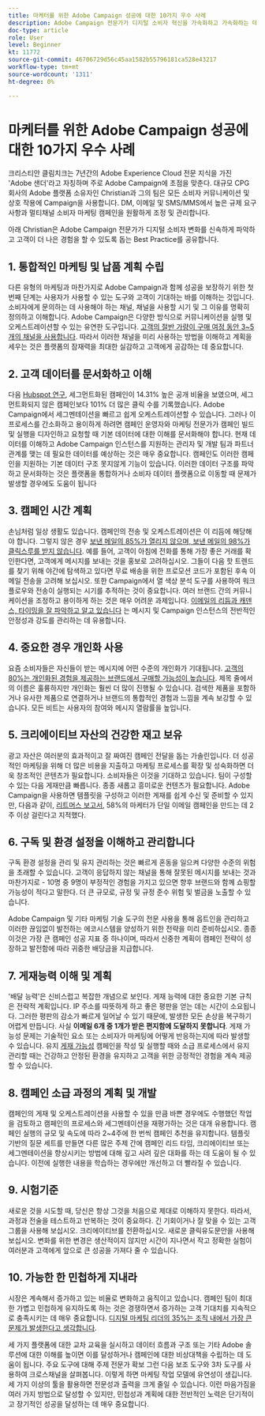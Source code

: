 ```yaml
---
title: 마케터를 위한 Adobe Campaign 성공에 대한 10가지 우수 사례
description: Adobe Campaign 전문가가 디지털 소비자 혁신을 가속화하고 가속화하는 데 도움이 되는 모범 사례와 고객을 위한 더 나은 경험을 제공합니다.
doc-type: article
role: User
level: Beginner
kt: 11772
source-git-commit: 46706729d56c45aa1582b55796181ca528e43217
workflow-type: tm+mt
source-wordcount: '1311'
ht-degree: 0%

---
```



# 마케터를 위한 Adobe Campaign 성공에 대한 10가지 우수 사례

크리스티안 클림치크는 7년간의 Adobe Experience Cloud 전문 지식을 가진 &#39;Adobe 샌더&#39;라고 자칭하며 주로 Adobe Campaign에 초점을 맞춘다. 대규모 CPG 회사의 Adobe 플랫폼 소유자인 Christian과 그의 팀은 모든 소비자 커뮤니케이션 및 상호 작용에 Campaign을 사용합니다. DM, 이메일 및 SMS/MMS에서 높은 규제 요구 사항과 멀티채널 소비자 마케팅 캠페인을 원활하게 조정 및 관리합니다.

아래 Christian은 Adobe Campaign 전문가가 디지털 소비자 변화를 신속하게 파악하고 고객이 더 나은 경험을 할 수 있도록 돕는 Best Practice를 공유합니다.


## 1. 통합적인 마케팅 및 납품 계획 수립

다른 유형의 마케팅과 마찬가지로 Adobe Campaign과 함께 성공을 보장하기 위한 첫 번째 단계는 사용자가 사용할 수 있는 도구와 고객이 기대하는 바를 이해하는 것입니다. 소비자에게 문의하는 데 사용해야 하는 채널, 채널을 사용할 시기 및 그 이유를 명확히 정의하고 이해합니다. Adobe Campaign은 다양한 방식으로 커뮤니케이션을 실행 및 오케스트레이션할 수 있는 유연한 도구입니다. [고객의 절반 가량이 구매 여정 동안 3~5개의 채널을 사용합니다](https://www.mckinsey.com/capabilities/operations/our-insights/redefine-the-omnichannel-approach-focus-on-what-truly-matters). 따라서 이러한 채널을 미리 사용하는 방법을 이해하고 계획을 세우는 것은 플랫폼의 잠재력을 최대한 실감하고 고객에게 공감하는 데 중요합니다.


## 2. 고객 데이터를 문서화하고 이해

다음 [Hubspot 연구](https://www.linkedin.com/pulse/customer-segmentation-effective-b2b-business-industry-sabreen), 세그먼트화된 캠페인이 14.31% 높은 공개 비율을 보였으며, 세그먼트화되지 않은 캠페인보다 101% 더 많은 클릭 수를 기록했습니다. Adobe Campaign에서 세그멘테이션을 빠르고 쉽게 오케스트레이션할 수 있습니다. 그러나 이 프로세스를 간소화하고 용이하게 하려면 캠페인 운영자와 마케팅 전문가가 캠페인 빌드 및 실행을 디자인하고 요청할 때 기본 데이터에 대한 이해를 문서화해야 합니다. 현재 데이터를 이해하고 Adobe Campaign 인스턴스를 지원하는 관리자 및 개발 팀과 파트너 관계를 맺는 데 필요한 데이터를 예상하는 것은 매우 중요합니다. 캠페인도 이러한 캠페인을 지원하는 기본 데이터 구조 못지않게 기능이 있습니다. 이러한 데이터 구조를 파악하고 문서화하는 것은 플랫폼을 통합하거나 소비자 데이터 플랫폼으로 이동할 때 문제가 발생할 경우에도 도움이 됩니다


## 3. 캠페인 시간 계획

손님처럼 일상 생활도 있습니다. 캠페인의 전송 및 오케스트레이션은 이 리듬에 해당해야 합니다. 그렇지 않은 경우 [보낸 메일의 85%가 열리지 않으며, 보낸 메일의 98%가 클릭스루를 받지 않습니다](https://www.validity.com/resource-center/state-of-email-2021/). 예를 들어, 고객이 아침에 전화를 통해 가장 좋은 거래를 확인한다면, 고객에게 메시지를 보내는 것을 홍보로 고려하십시오. 그들이 다음 핫 트렌드를 찾기 위해 야간에 탐색하고 있다면 무료 배송을 위한 프로모션 코드가 포함된 후속 이메일 전송을 고려해 보십시오. 또한 Campaign에서 열 색상 분석 도구를 사용하여 워크플로우와 전송이 실행되는 시기를 추적하는 것이 중요합니다. 여러 브랜드 간의 커뮤니케이션을 조정하고 용이하게 하는 것은 매우 어려운 과제입니다. [이메일의 리듬과 캐덴스, 타이밍을 잘 파악하고 알고 있습니다](https://experienceleaguecommunities.adobe.com/t5/adobe-campaign-classic-blogs/predictive-send-time-optimization-with-adobe-campaign/ba-p/561554) 는 메시지 및 Campaign 인스턴스의 전반적인 안정성과 강도를 관리하는 데 유용합니다.


## 4. 중요한 경우 개인화 사용

요즘 소비자들은 자신들이 받는 메시지에 어떤 수준의 개인화가 기대됩니다. [고객의 80%는 개인화된 경험을 제공하는 브랜드에서 구매할 가능성이 높습니다](https://us.epsilon.com/power-of-me). 제목 줄에서의 이름은 훌륭하지만 개인화는 훨씬 더 많이 진행될 수 있습니다. 검색한 제품을 포함하거나 유사한 제품으로 연결하거나 브랜드의 통합적인 경험과 느낌을 계속 보강할 수 있습니다. 모든 비트는 사용자의 참여와 메시지 열람률을 높입니다.


## 5. 크리에이티브 자산의 건강한 재고 보유

광고 자산은 여러분의 효과적이고 잘 짜여진 캠페인 전달을 돕는 가솔린입니다. 더 성공적인 마케팅을 위해 더 많은 비용을 지출하고 마케팅 프로세스를 확장 및 성숙화하면 더욱 창조적인 콘텐츠가 필요합니다. 소비자들은 이것을 기대하고 있습니다. 팀이 구성할 수 있는 다음 게재만큼 빠릅니다. 종종 새롭고 흥미로운 컨텐츠가 필요합니다. Adobe Campaign을 사용하면 템플릿을 구성하고 이러한 게재를 쉽게 수신 및 준비할 수 있지만, 다음과 같이, [리트머스 보고서](https://www.litmus.com/resources/state-of-email/), 58%의 마케터가 단일 이메일 캠페인을 만드는 데 2주 이상 걸린다고 지적했다.


## 6. 구독 및 환경 설정을 이해하고 관리합니다

구독 환경 설정을 관리 및 유지 관리하는 것은 빠르게 혼동을 일으켜 다양한 수준의 위험을 초래할 수 있습니다. 고객이 응답하지 않는 채널을 통해 잘못된 메시지를 보내는 것과 마찬가지로 - 10명 중 9명이 부정적인 경험을 가지고 있으면 향후 브랜드와 함께 쇼핑할 가능성이 적다고 말한다. 더 큰 규모로, 규정 및 규정 준수 위험 및 벌금을 노출할 수 있습니다.

Adobe Campaign 및 기타 마케팅 기술 도구의 전문 사용을 통해 옵트인을 관리하고 이러한 끊임없이 발전하는 에코시스템을 양성하기 위한 전략을 미리 준비하십시오. 종종 이것은 가장 큰 캠페인 성공 지표 중 하나이며, 따라서 신중한 계획이 캠페인 전략이 성장하고 발전함에 따라 귀중한 배당금을 지급합니다.


## 7. 게재능력 이해 및 계획

&#39;배달 능력&#39;은 신비스럽고 복잡한 개념으로 보인다. 게재 능력에 대한 중요한 기본 규칙은 전략적 계획입니다. IP 주소를 따뜻하게 하고 좋은 평판을 얻는 데는 시간이 소요됩니다. 그러한 평판의 감소가 빠르게 일어날 수 있기 때문에, 발생한 모든 손상을 복구하기 어렵게 만듭니다. 사실 **이메일 6개 중 1개가 받은 편지함에 도달하지 못합니다**. 게재 가능성 문제는 기술적인 요소 또는 소비자가 마케팅에 어떻게 반응하는지에 따라 발생할 수 있습니다. 유지 [게재 가능성](https://business.adobe.com/products/campaign/email-deliverability.html) 캠페인을 작성 및 실행할 때와 소급 프로세스에서 유지 관리할 때는 건강하고 안정된 환경을 유지하고 고객을 위한 긍정적인 경험을 계속 제공할 수 있습니다.


## 8. 캠페인 소급 과정의 계획 및 개발

캠페인의 게재 및 오케스트레이션을 사용할 수 있을 만큼 바쁜 경우에도 수행했던 작업을 검토하고 캠페인의 프로세스와 세그멘테이션을 재평가하는 것은 대개 유용합니다. 캠페인 실행의 규모 및 속도에 따라 2~4주에 한 번씩 캠페인 추천을 유지합니다. 템플릿 기반의 질문 세트를 만들면 다른 많은 주제 간에 캠페인 리드 타임, 크리에이티브 또는 세그멘테이션을 향상시키는 방법에 대해 깊고 사려 깊은 대화를 하는 데 도움이 될 수 있습니다. 이전에 실행한 내용을 학습하는 경우에만 개선하고 더 빨라질 수 있습니다.



## 9. 시험기준

새로운 것을 시도할 때, 당신은 항상 그것을 처음으로 제대로 이해하지 못한다. 따라서, 과정과 전술을 테스트하고 반복하는 것이 중요하다. 긴 기회이거나 잘 맞을 수 있는 고객 그룹을 사용해 보십시오. 크리에이티브를 전환하십시오. 새로운 클릭유도문안을 사용해 보십시오. 변화를 위한 변경은 생산적이지 않지만 시간이 지나면서 작고 정확한 실험이 여러분과 고객에게 앞으로 큰 성공을 가져다 줄 수 있습니다.



## 10. 가능한 한 민첩하게 지내라

시장은 계속해서 증가하고 있는 비율로 변화하고 움직이고 있습니다. 캠페인 팀이 최대한 가볍고 민첩하게 유지하도록 하는 것은 경쟁하면서 증가하는 고객 기대치를 지속적으로 충족시키는 데 매우 중요합니다. [디지털 마케팅 리더의 35%는 조직 내에서 가장 큰 문제가 발생한다고 생각합니다](https://www.gartner.com/en/newsroom/press-releases/gartner-says-35--of-digital-marketing-leaders-believe-the-bigges).

세 가지 플랫폼에 대한 교차 교육을 실시하고 데이터 흐름과 구조 또는 기타 Adobe 솔루션에 대한 이해를 높이면 이를 달성하거나 캠페인에 대한 비상대책을 수립하는 데 도움이 됩니다. 주요 도구에 대해 주제 전문가 확보 그런 다음 보조 도구와 3차 도구를 사용하여 크로스채널을 살펴봅니다. 이렇게 하면 마케팅 작업 모델에 유연성이 생깁니다. 세 가지 이상의 툴을 활용하면 전문성과 출력을 크게 줄일 수 있습니다. 이런 마음가짐을 여러 가지 방법으로 달성할 수 있지만, 민첩성과 계획에 대한 전반적인 노력은 단기적이고 장기적인 성공을 달성하는 데 매우 중요합니다.
